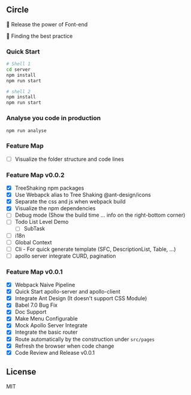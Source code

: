 ## Circle

🚀 Release the power of Font-end

💪 Finding the best practice

### Quick Start

```bash
# Shell 1
cd server
npm install
npm run start
```
```bash
# shell 2
npm install
npm run start
```

### Analyse you code in production
```bash
npm run analyse
```

### Feature Map

- [ ] Visualize the folder structure and code lines

### Feature Map v0.0.2

- [x] TreeShaking npm packages
- [x] Use Webapck alias to Tree Shaking @ant-design/icons
- [x] Separate the css and js when webpack build
- [x] Visualize the npm dependencies
- [ ] Debug mode (Show the build time ... info on the right-bottom corner)
- [ ] Todo List Level Demo
    - [ ] SubTask
- [ ] i18n
- [ ] Global Context
- [ ] Cli - For quick generate template (SFC, DescriptionList, Table, ...)
- [ ] apollo server integrate CURD, pagination

### Feature Map v0.0.1

- [x] Webpack Naive Pipeline
- [x] Quick Start apollo-server and apollo-client
- [x] Integrate Ant Design (It doesn't support CSS Module)
- [x] Babel 7.0 Bug Fix
- [x] Doc Support
- [x] Make Menu Configurable
- [x] Mock Apollo Server Integrate
- [x] Integrate the basic router
- [x] Route automatically by the construction under `src/pages`
- [x] Refresh the browser when code change
- [x] Code Review and Release v0.0.1

## License

MIT